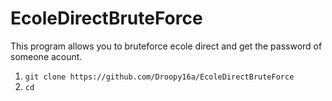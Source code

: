 # EcoleDirectBruteForce
This program allows you to bruteforce ecole direct and get the password of someone acount.
1) ``git clone https://github.com/Droopy16a/EcoleDirectBruteForce``
2) ``cd ``
